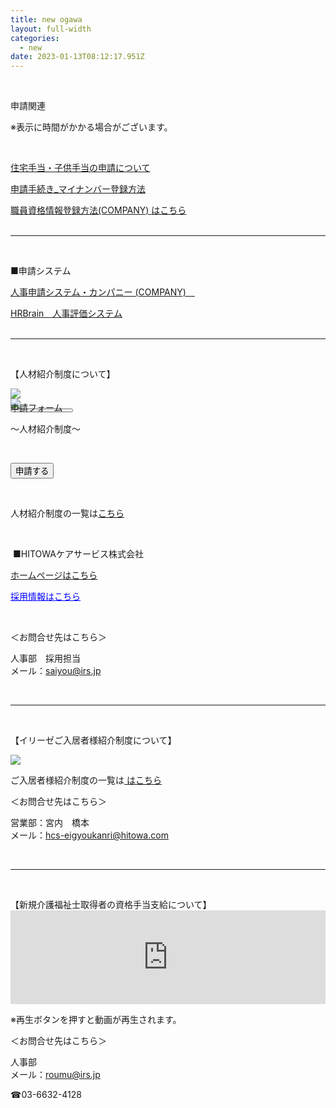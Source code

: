 ```yaml
---
title: new ogawa
layout: full-width
categories:
  - new
date: 2023-01-13T08:12:17.951Z
---
```

<head><meta http-equiv="X-UA-Compatible" content="IE=edge" /><meta name="viewport" content="width=device-width, initial-scale=1.0" /><link rel="stylesheet" href="https://cdn.jsdelivr.net/npm/bootstrap@4.0.0/dist/css/bootstrap.min.css" integrity="sha384-Gn5384xqQ1aoWXA+058RXPxPg6fy4IWvTNh0E263XmFcJlSAwiGgFAW/dAiS6JXm" crossorigin="anonymous"><script src="https://code.jquery.com/jquery-3.2.1.slim.min.js" integrity="sha384-KJ3o2DKtIkvYIK3UENzmM7KCkRr/rE9/Qpg6aAZGJwFDMVNA/GpGFF93hXpG5KkN" crossorigin="anonymous"></script><script src="/images/scripts.js"><script src="https://cdn.jsdelivr.net/npm/popper.js@1.12.9/dist/umd/popper.min.js" integrity="sha384-ApNbgh9B+Y1QKtv3Rn7W3mgPxhU9K/ScQsAP7hUibX39j7fakFPskvXusvfa0b4Q" crossorigin="anonymous"></script><script src="https://cdn.jsdelivr.net/npm/bootstrap@4.0.0/dist/js/bootstrap.min.js" integrity="sha384-JZR6Spejh4U02d8jOt6vLEHfe/JQGiRRSQQxSfFWpi1MquVdAyjUar5+76PVCmYl" crossorigin="anonymous"></script><style>.carousel-indicators {margin-bottom: -100px;static;}.carousel-indicators button[data-target] {width: 50px;}</style></head>

<br>

<div class=" bg-blue-300 text-left font-bold bg-opacity-100 p-2 w-full h-full">

<span class="text-2xl  font-bold">申請関連</span></div>

<p>  ※表示に時間がかかる場合がございます。</p>

<br>

<p>
    <a href="https://s3-ap-northeast-1.amazonaws.com/irs-arch/申請関連/住宅手当・子供手当の申請について.pdf" <span class="text-sm text-blue-600 text-left underline font-bold">住宅手当・子供手当の申請について</span></a>
</p>

<p>
    <a href="https://s3-ap-northeast-1.amazonaws.com/irs-arch/新任者ページ/申請手続き_マイナンバー登録方法.pdf" <span class="text-sm text-blue-600 text-left underline font-bold">申請手続き_マイナンバー登録方法</span></a>
</p>

<p>
    <a href="https://s3-ap-northeast-1.amazonaws.com/irs-arch/業務通達/1.人事通達/FY22_第16/20220425_通達人事16第030号（資格管理について)/職員資格情報登録説明資料(2022.04).pdf" target="_blank" title="https://s3-ap-northeast-1.amazonaws.com/irs-arch/申請関連/職員資格情報登録 説明資料(2022.04).pdf"><span class="text-sm text-blue-600 text-left underline font-bold">職員資格情報登録方法(COMPANY)&nbsp;</span><span class="text-sm text-blue-600 text-left underline  font-bold">はこちら</span></a>

<br>

<br>

<hr class="border-dashed border-black " />

<br>

<span class="text-sm text-left ">■申請システム</span>

<p>
    <a href="https://hitowa.ccms.works-hi.co.jp/cws/cws" target="_blank" title="https://hitowa.ccms.works-hi.co.jp/cws/cws"><span class="text-sm text-blue-600 text-left underline font-bold">人事申請システム・カンパニー
    (COMPANY)　</span></a>
</p>

<p>
    <a href="https://hitowa.auth.hrbrain.jp/login" target="_blank"><span class="text-sm text-blue-600 text-left underline font-bold">HRBrain　人事評価システム</span></a>

<br>

<br>

<hr class="border-dashed border-black " />

<br>

<p class="text-xl text-blue-600 text-center text-left  font-bold">【人材紹介制度について】</p>

<!-- Carousel Start --><div id="carouselsliderdemo" data-interval=3000 class="carousel slide" data-ride="carousel"><div class="carousel-inner"><div class="carousel-item active"><img src="/images/1.png" class="d-block w-100"></div><div class="carousel-item"><img src="/images/1.2.png" class="d-block w-100"></div></div><div class="carousel-indicators"><button type="button" data-target="#carouselsliderdemo" class="active img-thumbnail"data-slide-to="0"><img src="/images/1.png" alt="" class="d-block w-100"></button><button type="button" data-target="#carouselsliderdemo" class="img-thumbnail" data-slide-to="1"><img src="/images/1.2.png" alt="" class="d-block w-100"></div></div>

<br>

<br>

<br>

<br>

<p class="text-2xl text-red-500 text-center font-bold">申請フォーム
</p>

<p class="text-sm text-center font-bold">～人材紹介制度～</span></strong></span></span>
</p>

<br>

<div class="flex justify-center">

<a href="https://docs.google.com/forms/d/e/1FAIpQLSdbwPy4YI8ePXdYSekZM6abrR8DG5H-ZFM9PfJGMidjNXRnsA/viewform" class="btn-push"><button class="bg-yellow-500 rounded shadow border-b-4 border-red-400 hover:bg-yellow-200 font-bold py-1 px-4 rounded-lg ">
申請する </button></a></div>

<br>

<span class="text-sm text-left">人材紹介制度の一覧は<a href="https://s3-ap-northeast-1.amazonaws.com/irs-arch/申請関連/人材紹介制度.pdf" target="_blank" title="https://s3-ap-northeast-1.amazonaws.com/irs-arch/申請関連/人材紹介制度.pdf"><span class="text-sm text-blue-600"><u>こちら</u></span></a></span>

<br>

<p class="text-sm">&nbsp;■HITOWAケアサービス株式会社</p>

<a href="https://www.hitowa.com/care-service/" target="_blank" title="https://www.hitowa.com/care-service/"><span class="text-sm text-blue-600 underline font-bold">ホームページ</span><span class="text-sm text-blue-600 underline font-bold">はこちら</span></a>

</p>

<a href="https://career.hitowa.com/kaigo" target="_blank" title="https://career.hitowa.com/kaigo"><span style="text-decoration: underline; color: #0000ff;"><span class="text-sm text-blue-600 underline font-bold">採用情報<span class="text-sm text-blue-600 underline font-bold">はこちら</span></a>

<br>

<span class="text-sm ">＜お問合せ先はこちら＞</span>

</p>

<span class="text-sm text-left">人事部　採用担当</span><br>
 <span class="text-sm text-left">   メール：</span><span class="text-sm text-blue-600 underline"><a href="mailto:saiyou@irs.jp" ><span class="text-sm text-blue-600 underline  font-bold">saiyou@irs.jp</a></span></u></span><br></span>

<br>

<hr class="border-dashed border-black " />
<br>

<p class="text-2xl   text-blue-600 font-bold text-center">【イリーゼご入居者様紹介制度について】</p>

![](/images/1.3.png)

<span class="text-sm text-left">ご入居者様紹介制度の一覧は</span><span class="text-sm text-blue-600 underline  font-bold"><a href="https://s3-ap-northeast-1.amazonaws.com/irs-arch/申請関連/入居紹介/「イリーゼ」ご入居者様紹介制度手数料(結合版).pdf" > はこちら</span></a>

<span class="text-sm ">＜お問合せ先はこちら＞</span>

<span class="text-sm ">営業部：宮内　橋本<br>
 <span class="text-sm text-left">   メール：</span><span class="text-sm text-blue-600 underline"><a href="mailto:hcs-eigyoukanri@hitowa.com" ><span class="text-sm text-blue-600 underline font-bold">hcs-eigyoukanri@hitowa.com</a></span></u></span><br></span>

<br>

<hr class="border-dashed border-black " />

<br>

<p class="text-sm   text-blue-600 font-bold text-center">【新規介護福祉士取得者の資格手当支給について】</span><iframe src="https://player.vimeo.com/video/404557853?" width="100%" frameborder="0" allowfullscreen="allowfullscreen"></iframe></div>

<p class="text-sm  text-right">  ※再生ボタンを押すと動画が再生されます。</p>

<span class="text-sm ">＜お問合せ先はこちら＞</span>

<span class="text-sm ">人事部<br>
 <span class="text-sm text-left">   メール：</span><span class="text-sm text-blue-600 underline"><a href="mailto:roumu@irs.jp" ><span class="text-sm text-blue-600 underline  font-bold">roumu@irs.jp</a></span></u></span><br></span>

 <span class="text-sm text-left"> ☎03-6632-4128</span>

<br>

<br>

<br>

<link href="https://cdn.jsdelivr.net/npm/tailwindcss/dist/tailwind.min.css" rel="stylesheet"> <style>